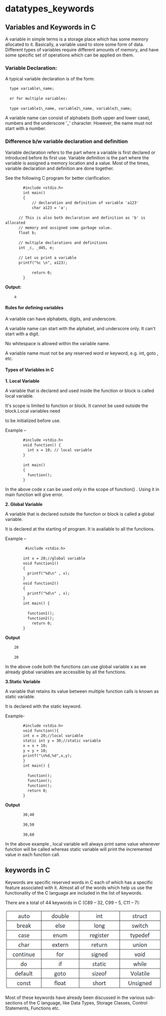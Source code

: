 # datatypes\_keywords

## **Variables and Keywords in C**

A variable in simple terms is a storage place which has some memory allocated to it. Basically, a variable used to store some form of data. Different types of variables require different amounts of memory, and have some specific set of operations which can be applied on them.

### Variable Declaration:

A typical variable declaration is of the form:

```text
  type variable\_name;

  or for multiple variables:

  type variable1\_name, variable2\_name, variable3\_name;
```

A variable name can consist of alphabets \(both upper and lower case\), numbers and the underscore '\_' character. However, the name must not start with a number.

### Difference b/w variable declaration and definition

Variable declaration refers to the part where a variable is first declared or introduced before its first use. Variable definition is the part where the variable is assigned a memory location and a value. Most of the times, variable declaration and definition are done together.

See the following C program for better clarification:

```text
        #include <stdio.h>
        int main()
        {
            // declaration and definition of variable 'a123'
            char a123 = 'a';

      // This is also both declaration and definition as 'b' is allocated
      // memory and assigned some garbage value.  
      float b; 

      // multiple declarations and definitions
      int _c, _d45, e;

      // Let us print a variable
      printf("%c \n", a123);

            return 0;
        }
```

**Output:**

```text
    a
```

#### Rules for defining variables

A variable can have alphabets, digits, and underscore.

A variable name can start with the alphabet, and underscore only. It can't start with a digit.

No whitespace is allowed within the variable name.

A variable name must not be any reserved word or keyword, e.g. int, goto , etc.

#### Types of Variables in C

**1. Local Variable**

A variable that is declared and used inside the function or block is called local variable.

It's scope is limited to function or block. It cannot be used outside the block.Local variables need

to be initialized before use.

Example –

```text
        #include <stdio.h>
        void function() {
          int x = 10; // local variable
        }

        int main()
        {
          function();
        }
```

In the above code x can be used only in the scope of function\(\) . Using it in main function will give error.

**2. Global Variable**

A variable that is declared outside the function or block is called a global variable.

It is declared at the starting of program. It is available to all the functions.

Example –

```text
         #include <stdio.h>

        int x = 20;//global variable
        void function1()
        {
          printf("%d\n" , x);
        }
        void function2()
        {
          printf("%d\n" , x);
        }
        int main() {

          function1();
          function2();
            return 0;
        }
```

**Output**

```text
    20

    20
```

In the above code both the functions can use global variable x as we already global variables are accessible by all the functions.

**3.Static Variable**

A variable that retains its value between multiple function calls is known as static variable.

It is declared with the static keyword.

Example-

```text
        #include <stdio.h>
        void function(){ 
        int x = 20;//local variable 
        static int y = 30;//static variable 
        x = x + 10; 
        y = y + 10; 
        printf("\n%d,%d",x,y); 
        } 
        int main() {

          function();
          function();
          function();
          return 0;
        }
```

**Output**

```text
        30,40

        30,50

        30,60
```

In the above example , local variable will always print same value whenever function will be called whereas static variable will print the incremented value in each function call.

## keywords in C

Keywords are specific reserved words in C each of which has a specific feature associated with it. Almost all of the words which help us use the functionality of the C language are included in the list of keywords.

There are a total of 44 keywords in C \(C89 – 32, C99 – 5, C11 – 7\):

![](../.gitbook/assets/keywords.png)

Most of these keywords have already been discussed in the various sub-sections of the C language, like Data Types, Storage Classes, Control Statements, Functions etc.

